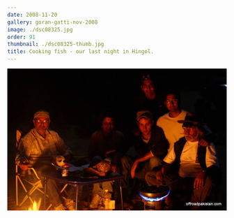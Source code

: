 ```yaml
---
date: 2008-11-20
gallery: goran-gatti-nov-2008
image: ./dsc08325.jpg
order: 91
thumbnail: ./dsc08325-thumb.jpg
title: Cooking fish - our last night in Hingol.
---
```


![Cooking fish - our last night in Hingol.](./dsc08325.jpg)